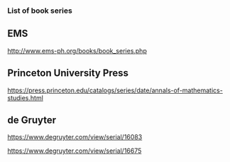 ### List of book series


## EMS

http://www.ems-ph.org/books/book_series.php

## Princeton University Press

https://press.princeton.edu/catalogs/series/date/annals-of-mathematics-studies.html

## de Gruyter

https://www.degruyter.com/view/serial/16083

https://www.degruyter.com/view/serial/16675
